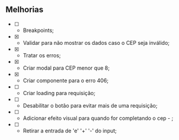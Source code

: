## Melhorias

- [ ] - Breakpoints;
- [x] - Validar para não mostrar os dados caso o CEP seja inválido;
- [x] - Tratar os erros;
- [x] - Criar modal para CEP menor que 8;
- [x] - Criar componente para o erro 406;
- [ ] - Criar loading para requisição;
- [ ] - Desabilitar o botão para evitar mais de uma requisição;
- [ ] - Adicionar efeito visual para quando for completando o cep - ;
- [ ] - Retirar a entrada de 'e' '+' '-' do input;
